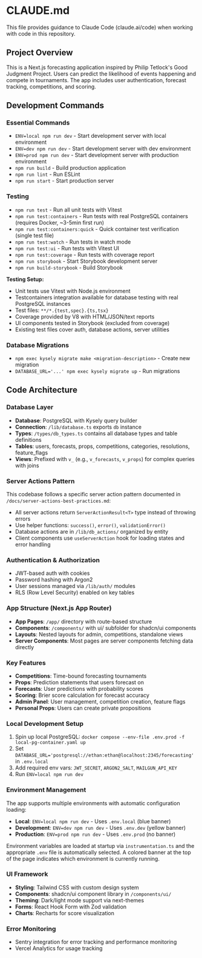 # CLAUDE.md

This file provides guidance to Claude Code (claude.ai/code) when working with code in this repository.

## Project Overview

This is a Next.js forecasting application inspired by Philip Tetlock's Good Judgment Project. Users can predict the likelihood of events happening and compete in tournaments. The app includes user authentication, forecast tracking, competitions, and scoring.

## Development Commands

### Essential Commands

- `ENV=local npm run dev` - Start development server with local environment
- `ENV=dev npm run dev` - Start development server with dev environment
- `ENV=prod npm run dev` - Start development server with production environment
- `npm run build` - Build production application
- `npm run lint` - Run ESLint
- `npm run start` - Start production server

### Testing

- `npm run test` - Run all unit tests with Vitest
- `npm run test:containers` - Run tests with real PostgreSQL containers (requires Docker, ~3-5min first run)
- `npm run test:containers:quick` - Quick container test verification (single test file)
- `npm run test:watch` - Run tests in watch mode
- `npm run test:ui` - Run tests with Vitest UI
- `npm run test:coverage` - Run tests with coverage report
- `npm run storybook` - Start Storybook development server
- `npm run build-storybook` - Build Storybook

**Testing Setup:**

- Unit tests use Vitest with Node.js environment
- Testcontainers integration available for database testing with real PostgreSQL instances
- Test files: `**/*.{test,spec}.{ts,tsx}`
- Coverage provided by V8 with HTML/JSON/text reports
- UI components tested in Storybook (excluded from coverage)
- Existing test files cover auth, database actions, server utilities

### Database Migrations

- `npm exec kysely migrate make <migration-description>` - Create new migration
- `DATABASE_URL='...' npm exec kysely migrate up` - Run migrations

## Code Architecture

### Database Layer

- **Database**: PostgreSQL with Kysely query builder
- **Connection**: `/lib/database.ts` exports `db` instance
- **Types**: `/types/db_types.ts` contains all database types and table definitions
- **Tables**: users, forecasts, props, competitions, categories, resolutions, feature_flags
- **Views**: Prefixed with `v_` (e.g., `v_forecasts`, `v_props`) for complex queries with joins

### Server Actions Pattern

This codebase follows a specific server action pattern documented in `/docs/server-actions-best-practices.md`:

- All server actions return `ServerActionResult<T>` type instead of throwing errors
- Use helper functions: `success()`, `error()`, `validationError()`
- Database actions are in `/lib/db_actions/` organized by entity
- Client components use `useServerAction` hook for loading states and error handling

### Authentication & Authorization

- JWT-based auth with cookies
- Password hashing with Argon2
- User sessions managed via `/lib/auth/` modules
- RLS (Row Level Security) enabled on key tables

### App Structure (Next.js App Router)

- **App Pages**: `/app/` directory with route-based structure
- **Components**: `/components/` with ui/ subfolder for shadcn/ui components
- **Layouts**: Nested layouts for admin, competitions, standalone views
- **Server Components**: Most pages are server components fetching data directly

### Key Features

- **Competitions**: Time-bound forecasting tournaments
- **Props**: Prediction statements that users forecast on
- **Forecasts**: User predictions with probability scores
- **Scoring**: Brier score calculation for forecast accuracy
- **Admin Panel**: User management, competition creation, feature flags
- **Personal Props**: Users can create private propositions

### Local Development Setup

1. Spin up local PostgreSQL: `docker compose --env-file .env.prod -f local-pg-container.yaml up`
2. Set `DATABASE_URL='postgresql://ethan:ethan@localhost:2345/forecasting'` in `.env.local`
3. Add required env vars: `JWT_SECRET`, `ARGON2_SALT`, `MAILGUN_API_KEY`
4. Run `ENV=local npm run dev`

### Environment Management

The app supports multiple environments with automatic configuration loading:

- **Local**: `ENV=local npm run dev` - Uses `.env.local` (blue banner)
- **Development**: `ENV=dev npm run dev` - Uses `.env.dev` (yellow banner)
- **Production**: `ENV=prod npm run dev` - Uses `.env.prod` (no banner)

Environment variables are loaded at startup via `instrumentation.ts` and the appropriate `.env` file is automatically selected. A colored banner at the top of the page indicates which environment is currently running.

### UI Framework

- **Styling**: Tailwind CSS with custom design system
- **Components**: shadcn/ui component library in `/components/ui/`
- **Theming**: Dark/light mode support via next-themes
- **Forms**: React Hook Form with Zod validation
- **Charts**: Recharts for score visualization

### Error Monitoring

- Sentry integration for error tracking and performance monitoring
- Vercel Analytics for usage tracking

